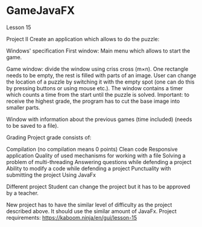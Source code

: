 # GameJavaFX
Lesson 15

Project II
Create an application which allows to do the puzzle:

Windows' specification
First window: Main menu which allows to start the game.

Game window: divide the window using criss cross (m×n). One rectangle needs to be empty, the rest is filled with parts of an image. User can change the location of a puzzle by switching it with the empty spot (one can do this by pressing buttons or using mouse etc.). The window contains a timer which counts a time from the start until the puzzle is solved. Important: to receive the highest grade, the program has to cut the base image into smaller parts.

Window with information about the previous games (time included) (needs to be saved to a file).

Grading
Project grade consists of:

Compilation (no compilation means 0 points)
Clean code
Responsive application
Quality of used mechanisms for working with a file
Solving a problem of multi-threading
Answering questions while defending a project
Ability to modify a code while defending a project
Punctuality with submitting the project
Using JavaFx

Different project
Student can change the project but it has to be approved by a teacher.

New project has to have the similar level of difficulty as the project described above. It should use the similar amount of JavaFx.
Project requirements: https://kaboom.ninja/en/gui/lesson-15 


